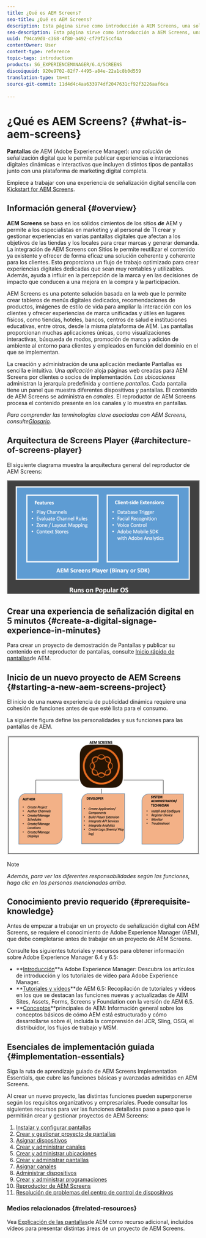 ```yaml
---
title: ¿Qué es AEM Screens?
seo-title: ¿Qué es AEM Screens?
description: Esta página sirve como introducción a AEM Screens, una solución de publicidad dinámica que le permite publicar experiencias e interacciones digitales dinámicas e interactivas que incluyen distintos tipos de pantallas junto con una plataforma de marketing digital completa. Proporciona una visión general de la arquitectura Screens con diferentes funciones involucradas en el desarrollo del proyecto.
seo-description: Esta página sirve como introducción a AEM Screens, una solución de publicidad dinámica que le permite publicar experiencias e interacciones digitales dinámicas e interactivas que incluyen distintos tipos de pantallas junto con una plataforma de marketing digital completa. Proporciona una visión general de la arquitectura Screens con diferentes funciones involucradas en el desarrollo del proyecto.
uuid: f94ca9d0-c368-4f80-a492-cf79f25ccf4a
contentOwner: User
content-type: reference
topic-tags: introduction
products: SG_EXPERIENCEMANAGER/6.4/SCREENS
discoiquuid: 920e9702-82f7-4495-a84e-22a1c8b0d559
translation-type: tm+mt
source-git-commit: 11d4d4c4aa633974df2047631cf92f3226aaf6ca

---
```



# ¿Qué es AEM Screens? {#what-is-aem-screens}

**Pantallas** de AEM (Adobe Experience Manager): *una solución* de señalización digital que le permite publicar experiencias e interacciones digitales dinámicas e interactivas que incluyen distintos tipos de pantallas junto con una plataforma de marketing digital completa.

Empiece a trabajar con una experiencia de señalización digital sencilla con [Kickstart for AEM Screens](kickstart-for-aem-screens.md).

## Información general {#overview}

**AEM Screens** se basa en los sólidos cimientos de los sitios ***de*** AEM y permite a los especialistas en marketing y al personal de TI crear y gestionar experiencias en varias pantallas digitales que afectan a los objetivos de las tiendas y los locales para crear marcas y generar demanda. La integración de AEM Screens con Sitios le permite reutilizar el contenido ya existente y ofrecer de forma eficaz una solución coherente y coherente para los clientes. Esto proporciona un flujo de trabajo optimizado para crear experiencias digitales dedicadas que sean muy rentables y utilizables. Además, ayuda a influir en la percepción de la marca y en las decisiones de impacto que conducen a una mejora en la compra y la participación.

AEM Screens es una potente solución basada en la web que le permite crear tableros de menús digitales dedicados, recomendaciones de productos, imágenes de estilo de vida para ampliar la interacción con los clientes y ofrecer experiencias de marca unificadas y útiles en lugares físicos, como tiendas, hoteles, bancos, centros de salud e instituciones educativas, entre otros, desde la misma plataforma de AEM. Las pantallas proporcionan muchas aplicaciones únicas, como visualizaciones interactivas, búsqueda de modos, promoción de marca y adición de ambiente al entorno para clientes y empleados en función del dominio en el que se implementan.

La creación y administración de una aplicación mediante Pantallas es sencilla e intuitiva. Una *aplicación* aloja páginas web creadas para AEM Screens por clientes o socios de implementación. *Las ubicaciones* administran la jerarquía predefinida y contiene *pantallas*. Cada pantalla tiene un panel que muestra diferentes dispositivos y pantallas. El contenido de AEM Screens se administra en *canales*. El reproductor de AEM Screens procesa el contenido presente en los canales y lo muestra en pantallas.

*Para comprender las terminologías clave asociadas con AEM Screens, consulte[Glosario](screens-glossary.md).*

## Arquitectura de Screens Player {#architecture-of-screens-player}

El siguiente diagrama muestra la arquitectura general del reproductor de AEM Screens:

![chlimage_1-40](assets/chlimage_1-40.png)

## Crear una experiencia de señalización digital en 5 minutos {#create-a-digital-signage-experience-in-minutes}

Para crear un proyecto de demostración de Pantallas y publicar su contenido en el reproductor de pantallas, consulte [Inicio rápido de pantallas](kickstart-for-aem-screens.md)de AEM.

## Inicio de un nuevo proyecto de AEM Screens {#starting-a-new-aem-screens-project}

El inicio de una nueva experiencia de publicidad dinámica requiere una cohesión de funciones antes de que esté lista para el consumo.

La siguiente figura define las personalidades y sus funciones para las pantallas de AEM.

![chlimage_1-41](assets/chlimage_1-41.png)

>[!NOTE]
>
>*Además, para ver las diferentes responsabilidades según las funciones, haga clic en las personas mencionadas arriba.*

## Conocimiento previo requerido {#prerequisite-knowledge}

Antes de empezar a trabajar en un proyecto de señalización digital con AEM Screens, se requiere el conocimiento de Adobe Experience Manager (AEM), que debe completarse antes de trabajar en un proyecto de AEM Screens.

Consulte los siguientes tutoriales y recursos para obtener información sobre Adobe Experience Manager 6.4 y 6.5:

* **[Introducción](https://helpx.adobe.com/experience-manager/get-started.html)**a Adobe Experience Manager: Descubra los artículos de introducción y los tutoriales de vídeo para Adobe Experience Manager.
* **[Tutoriales y vídeos](https://helpx.adobe.com/experience-manager/kt/index/aem-6-5-videos.html)**de AEM 6.5: Recopilación de tutoriales y vídeos en los que se destacan las funciones nuevas y actualizadas de AEM Sites, Assets, Forms, Screens y Foundation con la versión de AEM 6.5.
* **[Conceptos](https://docs.adobe.com/content/help/en/experience-manager-64/developing/introduction/the-basics.html)**principales de AEM: Información general sobre los conceptos básicos de cómo AEM está estructurado y cómo desarrollarse sobre él, incluida la comprensión del JCR, Sling, OSGi, el distribuidor, los flujos de trabajo y MSM.

## Esenciales de implementación guiada {#implementation-essentials}

Siga la ruta de aprendizaje guiado de AEM Screens Implementation Essentials, que cubre las funciones básicas y avanzadas admitidas en AEM Screens.

Al crear un nuevo proyecto, las distintas funciones pueden superponerse según los requisitos organizativos y empresariales. Puede consultar los siguientes recursos para ver las funciones detalladas paso a paso que le permitirán crear y gestionar proyectos de AEM Screens:

1. [Instalar y configurar pantallas](configuring-screens-introduction.md)
1. [Crear y gestionar proyecto de pantallas](creating-a-screens-project.md)
1. [Asignar dispositivos](managing-devices.md)
1. [Crear y administrar canales](managing-channels.md)
1. [Crear y administrar ubicaciones](managing-locations.md)
1. [Crear y administrar pantallas](managing-displays.md)
1. [Asignar canales](channel-assignment.md)
1. [Administrar dispositivos](managing-devices.md)
1. [Crear y administrar programaciones](managing-schedules.md)
1. [Reproductor de AEM Screens](working-with-screens-player.md)
1. [Resolución de problemas del centro de control de dispositivos](monitoring-screens.md)


### Medios relacionados {#related-resources}

Vea [Explicación de las pantallas](screens-concepts-feature-video-understand.md)de AEM como recurso adicional, incluidos vídeos para presentar distintas áreas de un proyecto de AEM Screens.
